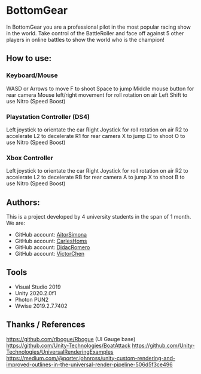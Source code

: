 # BottomGear

In BottomGear you are a professional pilot in the most popular racing show in the world.
Take control of the BattleRoller and face off against 5 other players in online battles to show the world who is the champion! 

## How to use:

### Keyboard/Mouse

WASD or Arrows to move
F to shoot
Space to jump
Middle mouse button for rear camera
Mouse left/right movement for roll rotation on air
Left Shift to use Nitro (Speed Boost)

### Playstation Controller (DS4)

Left joystick to orientate the car
Right Joystick for roll rotation on air
R2 to accelerate
L2 to decelerate
R1 for rear camera
X to jump
□ to shoot
O to use Nitro (Speed Boost)

### Xbox Controller

Left joystick to orientate the car
Right Joystick for roll rotation on air
R2 to accelerate
L2 to decelerate
RB for rear camera
A to jump
X to shoot
B to use Nitro (Speed Boost)

## Authors:

This is a project developed by 4 university students in the span of 1 month. We are:

* GitHub account: [AitorSimona](https://github.com/AitorSimona)
* GitHub account: [CarlesHoms](https://github.com/ch0m5)
* GitHub account: [DidacRomero](https://github.com/DidacRomero)
* GitHub account: [VictorChen](https://github.com/Scarzard)

## Tools
- Visual Studio 2019
- Unity 2020.2.0f1
- Photon PUN2
- Wwise 2019.2.7.7402

## Thanks / References

https://github.com/rlbogue/Rbogue (UI Gauge base)
https://github.com/Unity-Technologies/BoatAttack 
https://github.com/Unity-Technologies/UniversalRenderingExamples
https://medium.com/@porter.johnross/unity-custom-rendering-and-improved-outlines-in-the-universal-render-pipeline-506d5f3ce496

